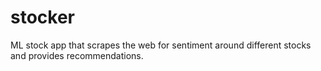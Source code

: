 # stocker
ML stock app that scrapes the web for sentiment around different stocks and provides recommendations.
